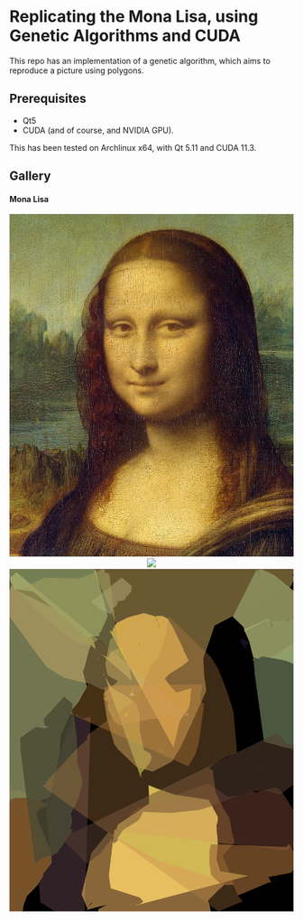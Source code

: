 # Replicating the Mona Lisa, using Genetic Algorithms and CUDA

This repo has an implementation of a genetic algorithm, which aims to reproduce a picture
using polygons.

## Prerequisites

- Qt5
- CUDA (and of course, and NVIDIA GPU).

This has been tested on Archlinux x64, with Qt 5.11 and CUDA 11.3.

## Gallery

<h4>Mona Lisa</h4>
<p align="center">
  <img src='./examples/monalisa2.jpg'>
  <img src='./examples/mona.gif'>
  <img src="./examples/final.svg">
</p>